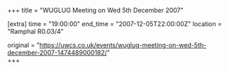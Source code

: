 +++
title = "WUGLUG Meeting on Wed 5th December 2007"

[extra]
time = "19:00:00"
end_time = "2007-12-05T22:00:00Z"
location = "Ramphal R0.03/4"

original = "https://uwcs.co.uk/events/wuglug-meeting-on-wed-5th-december-2007-1474489000182/"    
+++



